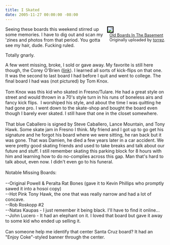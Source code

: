 ```yaml
---
title: I Skated
date: 2005-11-27 00:00:00 -08:00
---
```


<div style="float: right; margin-left: 10px; margin-bottom: 10px;"> <a title="photo sharing" href="http://www.flickr.com/photos/torrez/67600939/"><img src="http://static.flickr.com/30/67600939_88f1d79f7d_m.jpg" style="border: 2px solid rgb(0, 0, 0);" /></a> <br /> <span style="font-size: 0.9em; margin-top: 0px;">&nbsp; <a href="http://www.flickr.com/photos/torrez/67600939/">Old Boards In The Basement</a>&nbsp; <br />&nbsp; Originally uploaded by <a href="http://www.flickr.com/people/torrez/">torrez</a>. </span></div>

<p>Seeing these boards this weekend stirred up some memories. I have to dig out and scan my 'zines and photos from that period. You gotta see my hair, dude. Fucking ruled. </p>

<p>Totally gnarly.</p>

<p>A few went missing, broke, I sold or gave away. My favorite is still here though, the Corey O'Brien (<a href="http://www.oldschoolskateboards.net/collection/_corey1_ns.jpg">link</a>). I learned all sorts of kick-flips on that one. It was the second to last board I had before I quit and went to college. The final board I had was (not pictured) by Tom Knox. <br /><br />Tom Knox was this kid who skated in Fresno/Tulare. He had a great style on street and would thrown in a 70's style turn in his runs of boneless airs and fancy kick flips.&nbsp; I worshiped his style, and about the time I was quitting he had gone pro. I went down to the skate-shop and bought the board even though I barely ever skated. I still have that one in the closet somewhere.<br /><br />That blue Caballero is signed by Steve Caballero, Lance Mountain, and Tony Hawk. Some skate jam in Fresno I think. My friend and I got up to go get his signature and he forgot his board where we were sitting, he ran back but it was gone. That was Damien, he died a few years later in a car accident. We were pretty good skating friends and used to take breaks and talk about our future and stuff. I still remember skating this parking block for 8 hours with him and learning how to do no-complies across this gap. Man that's hard to talk about, even now. I didn't even go to his funeral.<br /><br />Notable Missing Boards:<br /><br />--Original Powell &amp; Peralta Rat Bones (gave it to Kevin Phillips who promptly sawed it into a hosoi copy)<br />--Hot Pink Tony Hawk, the one that was really narrow and had a lot of concave.<br />--Rob Roskopp #2<br />--Natas Kaupas - I just remember it being black. I'll have to find it online...<br />--John Lucero - It had an elephant on it. I loved that board but gave it away to some kid who ended up selling it.<br /><br />Can someone help me identify that center Santa Cruz board? It had an &quot;Enjoy Coke&quot;-styled banner through the center.</p>
